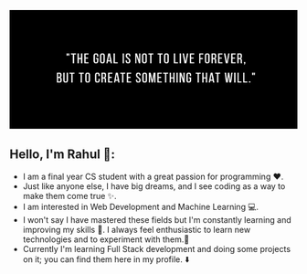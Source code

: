 ![](Quote.jpg)
## Hello, I'm Rahul 👋:
- I am a final year CS student with a great passion for programming :heart:.
- Just like anyone else, I have big dreams, and I see coding as a way to make them come true :sparkles:.
- I am interested in Web Development  and Machine Learning :computer:.
- I won't say I have mastered these fields but I'm constantly learning and improving my skills :dart:. I always feel enthusiastic to learn new technologies and to experiment with them.:seedling:
- Currently I'm learning Full Stack development and doing some projects on it; you can find them here in my profile. :arrow_down:

<!---
projektArkane/projektArkane is a ✨ special ✨ repository because its `README.md` (this file) appears on your GitHub profile.
You can click the Preview link to take a look at your changes.
--->
